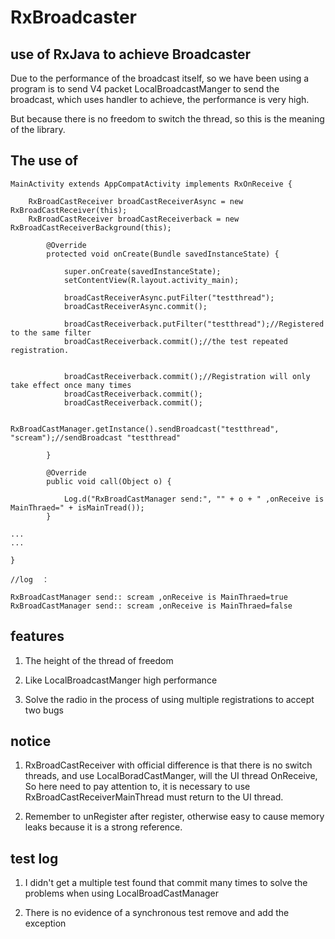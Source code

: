 # RxBroadcaster

## use of RxJava to achieve Broadcaster 
Due to the performance of the broadcast itself, so we have been using a program is to send V4 packet LocalBroadcastManger to send the broadcast, which uses handler to achieve, the performance is very high.

But because there is no freedom to switch the thread, so this is the meaning of the library.

## The use of
```
MainActivity extends AppCompatActivity implements RxOnReceive {

    RxBroadCastReceiver broadCastReceiverAsync = new RxBroadCastReceiver(this);
    RxBroadCastReceiver broadCastReceiverback = new RxBroadCastReceiverBackground(this);
    
        @Override
        protected void onCreate(Bundle savedInstanceState) {
    
            super.onCreate(savedInstanceState);
            setContentView(R.layout.activity_main);
    
            broadCastReceiverAsync.putFilter("testthread");
            broadCastReceiverAsync.commit();
    
            broadCastReceiverback.putFilter("testthread");//Registered to the same filter 
            broadCastReceiverback.commit();//the test repeated registration.
            
            
            broadCastReceiverback.commit();//Registration will only take effect once many times 
            broadCastReceiverback.commit();
            broadCastReceiverback.commit();
    
            RxBroadCastManager.getInstance().sendBroadcast("testthread", "scream");//sendBroadcast "testthread" 
    
        }
        
        @Override
        public void call(Object o) {
        
            Log.d("RxBroadCastManager send:", "" + o + " ,onReceive is MainThraed=" + isMainTread());
        }

...
...

}
    
//log  ：

RxBroadCastManager send:: scream ,onReceive is MainThraed=true
RxBroadCastManager send:: scream ,onReceive is MainThraed=false
```

 
## features 
 
1. The height of the thread of freedom 
 
2. Like LocalBroadcastManger high performance 
 
3. Solve the radio in the process of using multiple registrations to accept two bugs 
 
 
## notice 
 
1. RxBroadCastReceiver with official difference is that there is no switch threads, and use LocalBoradCastManger, will the UI thread OnReceive, 
So here need to pay attention to, it is necessary to use RxBroadCastReceiverMainThread must return to the UI thread. 
 
2. Remember to unRegister after register, otherwise easy to cause memory leaks because it is a strong reference. 
 
 
 
## test log 
1. I didn't get a multiple test found that commit many times to solve the problems when using LocalBroadCastManager 
 
2. There is no evidence of a synchronous test remove and add the exception 


